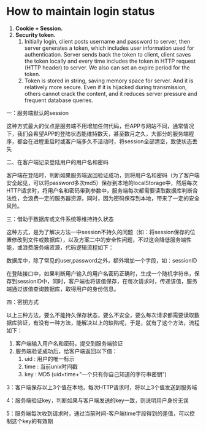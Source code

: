 # How to maintain login status

1. **Cookie + Session.**
2. **Security token.**
   1. Initially login, client posts username and password to server, then server generates a token, which includes user information used for authentication. Server sends back the token to client, client saves the token locally and every time includes the token in HTTP request (HTTP header) to server. We also can set an expire period for the token.
   2. Token is stored in string, saving memory space for server. And it is relatively more secure. Even if it is hijacked during transmission, others cannot crack the content, and it reduces server pressure and frequent database queries.



一：服务端默认的session

这种方式最大的优点是服务端不用增加任何代码，但APP与网站不同，通常情况下，我们会希望APP的登陆状态能维持数天，甚至数月之久，大部分的服务端程序，都会在进程重启时或客户端多久不活动时，将session全部清空，致使状态丢失



二、在客户端记录登陆用户的用户名和密码

客户端在登陆时，判断如果服务端返回验证成功，则将用户名和密码（为了客户端安全起见，可以将password多次md5）保存到本地的localStorage中，然后每次HTTP请求时，将用户名和密码带到参数中，服务端每次都需要读取数据库判断合法性，会浪费一定的服务器资源，同时，因为密码保存到本地，带来了一定的安全风险。



三：借助于数据库或文件系统等维持持久状态

这种方式，是为了解决方法一中session不持久的问题（如：将session保存的位置修改到文件或数据库），以及方案二中的安全性问题，不过这会降低服务端性能，或浪费服务端资源，代码逻辑流程如下：

数据库中，除了常见的user,password之外，额外增加一个字段，如：sessionID

在登陆接口中，如果判断用户输入的用户名密码正确时，生成一个随机字符串，保存到sessionID中，同时，客户端也将该值保存，在每次请求时，传递该值，服务端通过该值查询数据库，取得用户的身份信息。



四：密钥方式

以上三种方法，要么不能持久保存状态，要么不安全，要么每次请求都需要读取数据库验证，有没有一种方法，能解决以上的缺陷呢，于是，就有了这个方法，流程如下：

1. 客户端输入用户名和密码，提交到服务端验证
2. 服务端验证成功后，给客户端返回以下值：
   1. uid : 用户的唯一标示
   2. time : 当前unix时间戳
   3. key : MD5 (uid+time+"一个只有你自己知道的字符串密钥")

3：客户端保存以上3个值在本地，每次HTTP请求时，将以上3个值发送到服务端

4：服务端验证key，判断如果与客户端发送的key一致，则说明用户身份无误

5：服务端每次收到请求时，通过当前时间-客户端time字段得到的差值，可以控制这个key的有效期
